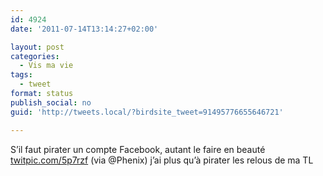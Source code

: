 ```yaml
---
id: 4924
date: '2011-07-14T13:14:27+02:00'

layout: post
categories:
  - Vis ma vie
tags:
  - tweet
format: status
publish_social: no
guid: 'http://tweets.local/?birdsite_tweet=91495776655646721'

---
```


S’il faut pirater un compte Facebook, autant le faire en beauté [twitpic.com/5p7rzf](http://twitpic.com/5p7rzf) (via @Phenix) j’ai plus qu’à pirater les relous de ma TL